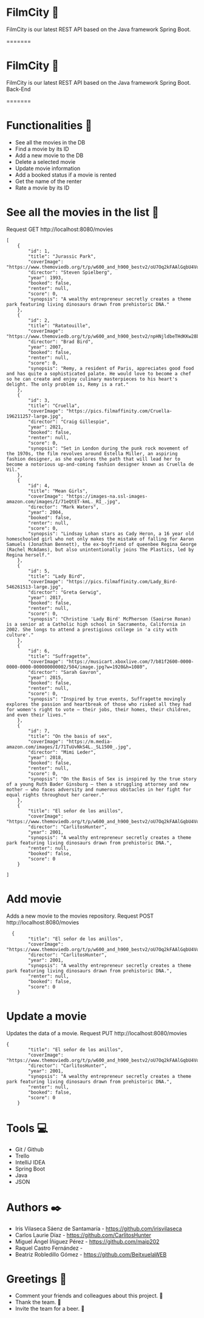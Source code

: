
# FilmCity :movie_camera:
FilmCity is our latest REST API based on the Java framework Spring Boot.

=======
# FilmCity 🍿

FilmCity is our latest REST API based on the Java framework Spring Boot.
Back-End

=======
# Functionalities :floppy_disk:

- See all the movies in the DB
- Find a movie by its ID
- Add a new movie to the DB
- Delete a selected movie
- Update movie information
- Add a booked status if a movie is rented
- Get the name of the renter
- Rate a movie by its ID

# See all the movies in the list :cinema:

Request GET http://localhost:8080/movies

```
[
    {
        "id": 1,
        "title": "Jurassic Park",
        "coverImage": "https://www.themoviedb.org/t/p/w600_and_h900_bestv2/oU7Oq2kFAAlGqbU4VoAE36g4hoI.jpg",
        "director": "Steven Spielberg",
        "year": 1993,
        "booked": false,
        "renter": null,
        "score": 0,
        "synopsis": "A wealthy entrepreneur secretly creates a theme park featuring living dinosaurs drawn from prehistoric DNA."
    },
    {
        "id": 2,
        "title": "Ratatouille",
        "coverImage": "https://www.themoviedb.org/t/p/w600_and_h900_bestv2/npHNjldbeTHdKKw28bJKs7lzqzj.jpg",
        "director": "Brad Bird",
        "year": 2007,
        "booked": false,
        "renter": null,
        "score": 0,
        "synopsis": "Remy, a resident of Paris, appreciates good food and has quite a sophisticated palate. He would love to become a chef so he can create and enjoy culinary masterpieces to his heart's delight. The only problem is, Remy is a rat."
    },
    {
        "id": 3,
        "title": "Cruella",
        "coverImage": "https://pics.filmaffinity.com/Cruella-196211257-large.jpg",
        "director": "Craig Gillespie",
        "year": 2021,
        "booked": false,
        "renter": null,
        "score": 0,
        "synopsis": "Set in London during the punk rock movement of the 1970s, the film revolves around Estella Miller, an aspiring fashion designer, as she explores the path that will lead her to become a notorious up-and-coming fashion designer known as Cruella de Vil."
    },
    {
        "id": 4,
        "title": "Mean Girls",
        "coverImage": "https://images-na.ssl-images-amazon.com/images/I/71eQtET-kmL._RI_.jpg",
        "director": "Mark Waters",
        "year": 2004,
        "booked": false,
        "renter": null,
        "score": 0,
        "synopsis": "Lindsay Lohan stars as Cady Heron, a 16 year old homeschooled girl who not only makes the mistake of falling for Aaron Samuels (Jonathan Bennett), the ex-boyfriend of queenbee Regina George (Rachel McAdams), but also unintentionally joins The Plastics, led by Regina herself."
    },
    {
        "id": 5,
        "title": "Lady Bird",
        "coverImage": "https://pics.filmaffinity.com/Lady_Bird-546261513-large.jpg",
        "director": "Greta Gerwig",
        "year": 2017,
        "booked": false,
        "renter": null,
        "score": 0,
        "synopsis": "Christine 'Lady Bird' McPherson (Saoirse Ronan) is a senior at a Catholic high school in Sacramento, California in 2002. She longs to attend a prestigious college in 'a city with culture'."
    },
    {
        "id": 6,
        "title": "Suffragette",
        "coverImage": "https://musicart.xboxlive.com/7/b81f2600-0000-0000-0000-000000000002/504/image.jpg?w=1920&h=1080",
        "director": "Sarah Gavron",
        "year": 2015,
        "booked": false,
        "renter": null,
        "score": 0,
        "synopsis": "Inspired by true events, Suffragette movingly explores the passion and heartbreak of those who risked all they had for women's right to vote – their jobs, their homes, their children, and even their lives."
    },
    {
        "id": 7,
        "title": "On the basis of sex",
        "coverImage": "https://m.media-amazon.com/images/I/71TuUvNkS4L._SL1500_.jpg",
        "director": "Mimi Leder",
        "year": 2018,
        "booked": false,
        "renter": null,
        "score": 0,
        "synopsis": "On the Basis of Sex is inspired by the true story of a young Ruth Bader Ginsburg – then a struggling attorney and new mother – who faces adversity and numerous obstacles in her fight for equal rights throughout her career."
    },
    {
        "title": "El señor de los anillos",
        "coverImage": "https://www.themoviedb.org/t/p/w600_and_h900_bestv2/oU7Oq2kFAAlGqbU4VoAE36g4hoI.jpg",
        "director": "CarlitosHunter",
        "year": 2001,
        "synopsis": "A wealthy entrepreneur secretly creates a theme park featuring living dinosaurs drawn from prehistoric DNA.",
        "renter": null,
        "booked": false,
        "score": 0
    }

]
```

# Add movie

Adds a new movie to the movies repository.
Request POST http://localhost:8080/movies


```
  {
        "title": "El señor de los anillos",
        "coverImage": "https://www.themoviedb.org/t/p/w600_and_h900_bestv2/oU7Oq2kFAAlGqbU4VoAE36g4hoI.jpg",
        "director": "CarlitosHunter",
        "year": 2001,
        "synopsis": "A wealthy entrepreneur secretly creates a theme park featuring living dinosaurs drawn from prehistoric DNA.",
        "renter": null,
        "booked": false,
        "score": 0
    }
```
# Update a movie
 Updates the data of a movie.
 Request PUT http://localhost:8080/movies

```
{
        "title": "El señor de los anillos",
        "coverImage": "https://www.themoviedb.org/t/p/w600_and_h900_bestv2/oU7Oq2kFAAlGqbU4VoAE36g4hoI.jpg",
        "director": "CarlitosHunter",
        "year": 2001,
        "synopsis": "A wealthy entrepreneur secretly creates a theme park featuring living dinosaurs drawn from prehistoric DNA.",
        "renter": null,
        "booked": false,
        "score": 0
    }
```
    

# Tools :computer:

- Git / Github
- Trello
- IntelliJ IDEA
- Spring Boot
- Java 
- JSON

# Authors ✒️
- Iris Vilaseca Sáenz de Santamaría - https://github.com/irisvilaseca
- Carlos Laurie Díaz - https://github.com/CarlitosHunter
- Miguel Ángel Íñiguez Pérez - https://github.com/maip202
- Raquel Castro Fernández - 
- Beatriz Robledillo Gómez - https://github.com/BeitxuelaWEB

# Greetings :gift:
- Comment your friends and colleagues about this project. :loudspeaker:
- Thank the team. :slightly_smiling_face:
- Invite the team for a beer. :beer:

